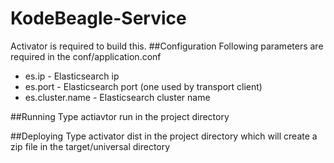 # KodeBeagle-Service
Activator is required to build this.
##Configuration
Following parameters are required in the conf/application.conf
* es.ip - Elasticsearch ip
* es.port - Elasticsearch port (one used by transport client)
* es.cluster.name - Elasticsearch cluster name

##Running
Type actiavtor run in the project directory

##Deploying
Type activator dist in the project directory which will create a zip file in the target/universal directory


